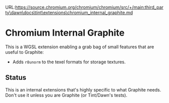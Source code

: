 URL:https://source.chromium.org/chromium/chromium/src/+/main:third_party\dawn\docs\tint\extensions\chromium_internal_graphite.md
# Chromium Internal Graphite

This is a WGSL extension enabling a grab bag of small features that are useful to Graphite:

 - Adds `r8unorm` to the texel formats for storage textures.

## Status

This is an internal extensions that's highly specific to what Graphite needs.
Don't use it unless you are Graphite (or Tint/Dawn's tests).
